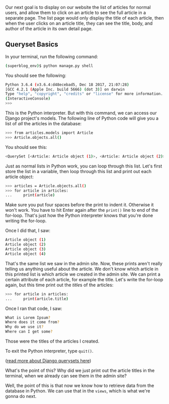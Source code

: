 Our next goal is to display on our website the list of articles for normal users, and allow them to click on an article to see the full article in a separate page. The list page would only display the title of each article, then when the user clicks on an article title, they can see the title, body, and author of the article in its own detail page.

## Queryset Basics
In your terminal, run the following command:
```bash
(superblog_env)$ python manage.py shell
```
You should see the following:
```bash
Python 3.6.4 (v3.6.4:d48ecebad5, Dec 18 2017, 21:07:28) 
[GCC 4.2.1 (Apple Inc. build 5666) (dot 3)] on darwin
Type "help", "copyright", "credits" or "license" for more information.
(InteractiveConsole)
>>> 
```
This is the Python interpreter. But with this command, we can access our Django project's models. The following line of Python code will give you a list of *all* the articles in the database:
```bash
>>> from articles.models import Article
>>> Article.objects.all()
```
You should see this:
```bash
<QuerySet [<Article: Article object (1)>, <Article: Article object (2)>, <Article: Article object (3)>, <Article: Article object (4)>]>
```
Just as normal lists in Python work, you can loop through this list. Let's first store the list in a variable, then loop through this list and print out each article object:
```bash
>>> articles = Article.objects.all()
>>> for article in articles:
...     print(article)
```
Make sure you put four spaces before the print to indent it. Otherwise it won't work. You have to hit Enter again after the `print()` line to end of the for-loop. That's just how the Python interpreter knows that you're done writing the for-loop.

Once I did that, I saw:
```bash
Article object (1)
Article object (2)
Article object (3)
Article object (4)
```
That's the same list we saw in the admin site. Now, these prints aren't really telling us anything useful about the article. We don't know which article in this printed list is which article we created in the admin site. We can print a certain attribute of each article, for example the title. Let's write the for-loop again, but this time print out the *title*s of the articles:
```bash
>>> for article in articles:
...     print(article.title)
```
Once I ran that code, I saw:
```bash
What is Lorem Ipsum?
Where does it come from?
Why do we use it?
Where can I get some?
```
Those were the titles of the articles I created.

To exit the Python interpreter, type `quit()`.

([read more about Django querysets here](https://docs.djangoproject.com/en/2.2/topics/db/queries/))

What's the point of this? Why did we just print out the article titles in the terminal, when we already can see them in the admin site?

Well, the point of this is that now we know how to retrieve data from the database in Python. We can use that in the `views`, which is what we're gonna do next.
